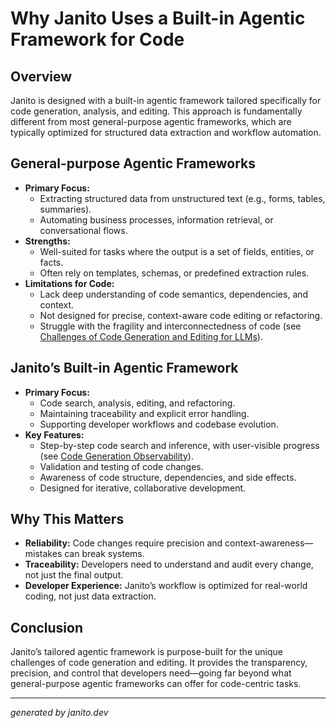 # Why Janito Uses a Built-in Agentic Framework for Code

## Overview

Janito is designed with a built-in agentic framework tailored specifically for code generation, analysis, and editing. This approach is fundamentally different from most general-purpose agentic frameworks, which are typically optimized for structured data extraction and workflow automation.

## General-purpose Agentic Frameworks

- **Primary Focus:**
  - Extracting structured data from unstructured text (e.g., forms, tables, summaries).
  - Automating business processes, information retrieval, or conversational flows.
- **Strengths:**
  - Well-suited for tasks where the output is a set of fields, entities, or facts.
  - Often rely on templates, schemas, or predefined extraction rules.
- **Limitations for Code:**
  - Lack deep understanding of code semantics, dependencies, and context.
  - Not designed for precise, context-aware code editing or refactoring.
  - Struggle with the fragility and interconnectedness of code (see [Challenges of Code Generation and Editing for LLMs](code-generation-challenges.md)).

## Janito’s Built-in Agentic Framework

- **Primary Focus:**
  - Code search, analysis, editing, and refactoring.
  - Maintaining traceability and explicit error handling.
  - Supporting developer workflows and codebase evolution.
- **Key Features:**
  - Step-by-step code search and inference, with user-visible progress (see [Code Generation Observability](code-generation-observability.md)).
  - Validation and testing of code changes.
  - Awareness of code structure, dependencies, and side effects.
  - Designed for iterative, collaborative development.

## Why This Matters

- **Reliability:** Code changes require precision and context-awareness—mistakes can break systems.
- **Traceability:** Developers need to understand and audit every change, not just the final output.
- **Developer Experience:** Janito’s workflow is optimized for real-world coding, not just data extraction.

## Conclusion

Janito’s tailored agentic framework is purpose-built for the unique challenges of code generation and editing. It provides the transparency, precision, and control that developers need—going far beyond what general-purpose agentic frameworks can offer for code-centric tasks.

---
_generated by janito.dev_
